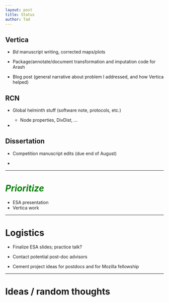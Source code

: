 ```yaml
---
layout: post
title: Status
author: Tad
---
```




## Vertica 

+ _Bd_ manuscript writing, corrected maps/plots

+ Package/annotate/document transformation and imputation code for Arash

+ Blog post (general narrative about problem I addressed, and how Vertica helped)


## RCN 

+ Global helminth stuff (software note, protocols, etc.)
	+ Node properties, DivDist, ...

+    

## Dissertation

+ Competition manuscript edits (due end of August)

+ 

---


# <i class="fa fa-space-shuttle" style="color:green"> Prioritize </i>

+ ESA presentation
+ Vertica work







---

# Logistics

+ Finalize ESA slides; practice talk?

+ Contact potential post-doc advisors 

+ Cement project ideas for postdocs and for Mozilla fellowship




---

# Ideas / random thoughts





<i class="fa fa-heart" style="color:pink"> </i>

